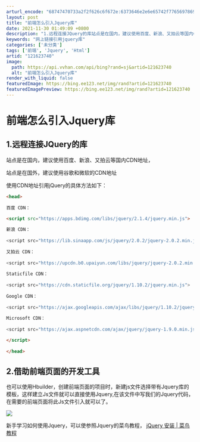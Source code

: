 ```yaml
---
arturl_encode: "68747470733a2f2f626c6f672e:6373646e2e6e65742f77656978696e5f34333630343232302f:61727469636c652f64657461696c732f313231363233373430"
layout: post
title: "前端怎么引入Jquery库"
date: 2021-11-30 01:49:09 +0800
description: "1.远程连接JQuery的库站点是在国内，建议使用百度、新浪、又拍云等国内CDN地址，站点是在国外，"
keywords: "网上链接引用jquery库"
categories: ['未分类']
tags: ['前端', 'Jquery', 'Html']
artid: "121623740"
image:
  path: https://api.vvhan.com/api/bing?rand=sj&artid=121623740
  alt: "前端怎么引入Jquery库"
render_with_liquid: false
featuredImage: https://bing.ee123.net/img/rand?artid=121623740
featuredImagePreview: https://bing.ee123.net/img/rand?artid=121623740
---
```


# 前端怎么引入Jquery库

## 1.远程连接JQuery的库

站点是在国内，建议使用百度、新浪、又拍云等国内CDN地址，

站点是在国外，建议使用谷歌和微软的CDN地址
  
使用CDN地址引用jQuery的具体方法如下：

```html  
<head>
  
百度 CDN：
  
<script src="https://apps.bdimg.com/libs/jquery/2.1.4/jquery.min.js">

新浪 CDN：
  
<script src="https://lib.sinaapp.com/js/jquery/2.0.2/jquery-2.0.2.min.js">
  
又拍云 CDN：
  
<script src="https://upcdn.b0.upaiyun.com/libs/jquery/jquery-2.0.2.min.js">
  
Staticfile CDN：
  
<script src="https://cdn.staticfile.org/jquery/1.10.2/jquery.min.js">
  
Google CDN：
  
<script src="https://ajax.googleapis.com/ajax/libs/jquery/1.10.2/jquery.min.js">
  
Microsoft CDN：
  
<script src="https://ajax.aspnetcdn.com/ajax/jquery/jquery-1.9.0.min.js">

</script>
  
</head>
```

## 2.借助前端页面的开发工具

也可以使用Hbuilder，创建前端页面的项目时，新建js文件选择带有Jquery库的模板，这样建立Js文件就可以直接使用Jquery,在该文件中写我们的Jquery代码，在需要的前端页面将此Js文件引入就可以了。

![](https://i-blog.csdnimg.cn/blog_migrate/5b1e6be3df8cf519f1ce30927d44175d.png)

新手学习如何使用Jquery，可以使参照Jquery的菜鸟教程，
[jQuery 安装 | 菜鸟教程](https://www.runoob.com/jquery/jquery-install.html "jQuery 安装 | 菜鸟教程")